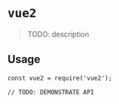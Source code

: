# `vue2`

> TODO: description

## Usage

```
const vue2 = require('vue2');

// TODO: DEMONSTRATE API
```
